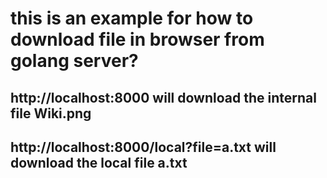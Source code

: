# this is an example for how to download file in browser from golang server?
## http://localhost:8000                     will download the internal file Wiki.png
## http://localhost:8000/local?file=a.txt    will download the local file a.txt
